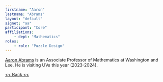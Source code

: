 ```yaml
---
firstname: "Aaron"
lastname: "Abrams"
layout: "default"
signet: "aa"
participant: "Core"
affiliations: 
    - dept: "Mathematics"
roles: 
    - role: "Puzzle Design"
---
```


[Aaron Abrams](http://home.wlu.edu/~abramsa/) is an Associate Professor of Mathematics at Washington and Lee. He is visiting UVa this year (2023-2024).

[<< Back <<](../people.html)